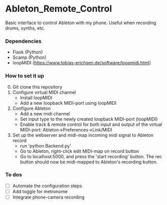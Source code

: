 # Ableton_Remote_Control
Basic interface to control Ableton with my phone. Useful when recording drums, synths, etc.

### Dependencies
- Flask (Python) 
- Scamp (Python)
- loopMIDI (https://www.tobias-erichsen.de/software/loopmidi.html)


### How to set it up
0. Git clone this repository
1. Configure virtual MIDI channel 
	- Install loopMIDI
	- Add a new loopback MIDI-port using loopMIDI
2. Configure Ableton
	- Add a new midi channel
	- Set input type to the newly created loopback MIDI-port (loopMIDI)
	- Enable track & remote control for both input and output of the virtual MIDI-port: Ableton->Preferences->Link/MIDI
3. Set up the webserver and midi-map incoming midi signal to Ableton record
	- run 'python Backend.py'
	- Go to Ableton, right-click edit MIDI-map on record button
	- Go to localhost:5000, and press the 'start recording' button. The rec button should now be midi-mapped to Ableton's recording button.


### To dos
- [ ] Automate the configuration steps
- [ ] Add toggle for metronome
- [ ] Integrate phone-camera recording
